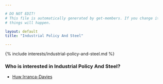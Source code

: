 ```yaml
---

# DO NOT EDIT!
# This file is automatically generated by get-members. If you change it, bad
# things will happen.

layout: default
title: "Industrial Policy And Steel"

---
```


{% include interests/industrial-policy-and-steel.md %}

### Who is interested in Industrial Policy And Steel?


* [Huw Irranca-Davies](/members/huw-irranca-davies.html)
